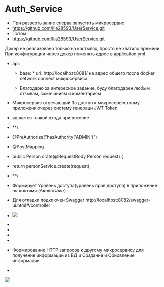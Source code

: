 # Auth_Service

* При развертывание сперва запустить микросервис 
* https://github.com/Ilia28593/UserService.git
* Потом
* https://github.com/Ilia28593/UserService.git

Докер не реализовано только на кастылях, просто не хватило времени
При конфигурации через докер поменять адрес в application.yml 
* api: 
    *   base:
       * url: http://localhost:8081/ на адрес общего после docker network connect микросервиса



  * Благодарю за интересное задание, буду благодарен любым отзывам, замечаниям и коментариям 



* Микросервис отвечающий За доступ к микросервестному приложениючерез систему генераци JWT Token

* является точкой входа приложение

* **/
* @PreAuthorize("hasAuthority('ADMIN')")
* @PostMapping
* public Person crate(@RequestBody Person request) {
* return personService.create(request);
* **/

* Формирует Уровень доступа(уровень прав доступа) в приложение по системе (Admin/User)

* Для отладки подключен Swagger http://localhost:8082/swagger-ui.html#/controller
* ![](../../Desktop/2023-07-02_23-29-57.png)

* 
* 
* 
* 
* Формирование HTTP запросов к другому микросервису для получение информации из БД и Создание и Обновление информации
* 
![](../../Desktop/2023-07-02_23-32-38.png)

